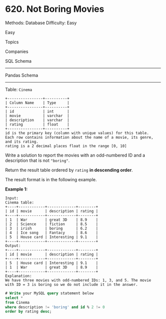 # 620. Not Boring Movies

Methods: Database
Difficulty: Easy

Easy

Topics

Companies

SQL Schema

---

Pandas Schema

---

Table: `Cinema`

```
+----------------+----------+
| Column Name    | Type     |
+----------------+----------+
| id             | int      |
| movie          | varchar  |
| description    | varchar  |
| rating         | float    |
+----------------+----------+
id is the primary key (column with unique values) for this table.
Each row contains information about the name of a movie, its genre, and its rating.
rating is a 2 decimal places float in the range [0, 10]

```

Write a solution to report the movies with an odd-numbered ID and a description that is not `"boring"`.

Return the result table ordered by `rating` **in descending order**.

The result format is in the following example.

**Example 1:**

```
Input:
Cinema table:
+----+------------+-------------+--------+
| id | movie      | description | rating |
+----+------------+-------------+--------+
| 1  | War        | great 3D    | 8.9    |
| 2  | Science    | fiction     | 8.5    |
| 3  | irish      | boring      | 6.2    |
| 4  | Ice song   | Fantacy     | 8.6    |
| 5  | House card | Interesting | 9.1    |
+----+------------+-------------+--------+
Output:
+----+------------+-------------+--------+
| id | movie      | description | rating |
+----+------------+-------------+--------+
| 5  | House card | Interesting | 9.1    |
| 1  | War        | great 3D    | 8.9    |
+----+------------+-------------+--------+
Explanation:
We have three movies with odd-numbered IDs: 1, 3, and 5. The movie with ID = 3 is boring so we do not include it in the answer.
```

```sql
# Write your MySQL query statement below
select * 
from Cinema
where description != 'boring' and id % 2 != 0
order by rating desc;
```